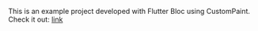 This is an example project developed with Flutter Bloc using CustomPaint. Check it out: [link](https://iberatkaya.github.io/colorBloc/index.html)
